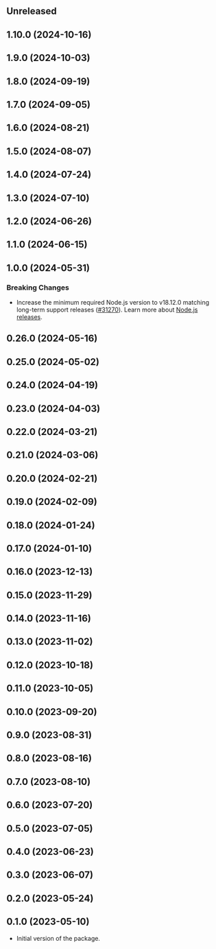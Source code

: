 <!-- Learn how to maintain this file at https://github.com/WordPress/gutenberg/tree/HEAD/packages#maintaining-changelogs. -->

## Unreleased

## 1.10.0 (2024-10-16)

## 1.9.0 (2024-10-03)

## 1.8.0 (2024-09-19)

## 1.7.0 (2024-09-05)

## 1.6.0 (2024-08-21)

## 1.5.0 (2024-08-07)

## 1.4.0 (2024-07-24)

## 1.3.0 (2024-07-10)

## 1.2.0 (2024-06-26)

## 1.1.0 (2024-06-15)

## 1.0.0 (2024-05-31)

### Breaking Changes

-   Increase the minimum required Node.js version to v18.12.0 matching long-term support releases ([#31270](https://github.com/WordPress/gutenberg/pull/61930)). Learn more about [Node.js releases](https://nodejs.org/en/about/previous-releases).

## 0.26.0 (2024-05-16)

## 0.25.0 (2024-05-02)

## 0.24.0 (2024-04-19)

## 0.23.0 (2024-04-03)

## 0.22.0 (2024-03-21)

## 0.21.0 (2024-03-06)

## 0.20.0 (2024-02-21)

## 0.19.0 (2024-02-09)

## 0.18.0 (2024-01-24)

## 0.17.0 (2024-01-10)

## 0.16.0 (2023-12-13)

## 0.15.0 (2023-11-29)

## 0.14.0 (2023-11-16)

## 0.13.0 (2023-11-02)

## 0.12.0 (2023-10-18)

## 0.11.0 (2023-10-05)

## 0.10.0 (2023-09-20)

## 0.9.0 (2023-08-31)

## 0.8.0 (2023-08-16)

## 0.7.0 (2023-08-10)

## 0.6.0 (2023-07-20)

## 0.5.0 (2023-07-05)

## 0.4.0 (2023-06-23)

## 0.3.0 (2023-06-07)

## 0.2.0 (2023-05-24)

## 0.1.0 (2023-05-10)

-   Initial version of the package.
